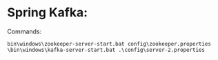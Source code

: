 # Spring Kafka:

Commands:
```
bin\windows\zookeeper-server-start.bat config\zookeeper.properties
\bin\windows\kafka-server-start.bat .\config\server-2.properties
```
